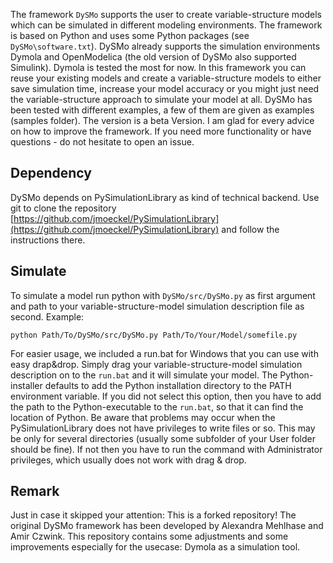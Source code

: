 The framework `DySMo` supports the user to create variable-structure models which can be simulated in different modeling environments. The framework is based on Python and uses some Python packages (see `DySMo\software.txt`). 
DySMo already supports the simulation environments Dymola and OpenModelica (the old version of DySMo also supported Simulink). Dymola is tested the most for now. In this framework you can reuse your existing models and create a variable-structure models to either save simulation time, increase your model accuracy or you might just need the variable-structure approach to simulate your model at all.
DySMo has been tested with different examples, a few of them are given as examples (samples folder). The version is a beta Version. I am glad for every advice on how to improve the framework. If you need more functionality or have questions - do not hesitate to open an issue.

## Dependency
DySMo depends on PySimulationLibrary as kind of technical backend. Use git to clone the repository [https://github.com/jmoeckel/PySimulationLibrary](https://github.com/jmoeckel/PySimulationLibrary) and follow the instructions there.

## Simulate
To simulate a model run python with `DySMo/src/DySMo.py` as first argument and path to your variable-structure-model simulation description file as second.
Example:
````
python Path/To/DySMo/src/DySMo.py Path/To/Your/Model/somefile.py
````
For easier usage, we included a run.bat for Windows that you can use with easy drap&drop.
Simply drag your variable-structure-model simulation description on to the `run.bat` and it will simulate your model.
The Python-installer defaults to add the Python installation directory to the PATH environment variable. If you did not select this option, then you have to add the path to the Python-executable to the `run.bat`, so that it can find the location of Python.
Be aware that problems may occur when the PySimulationLibrary does not have privileges to write files or so.
This may be only for several directories (usually some subfolder of your User folder should be fine).
If not then you have to run the command with Administrator privileges, which usually does not work with drag & drop.

## Remark
Just in case it skipped your attention: This is a forked repository! The original DySMo framework has been developed by Alexandra Mehlhase and Amir Czwink. This repository contains some adjustments and some improvements especially for the usecase: Dymola as a simulation tool. 
